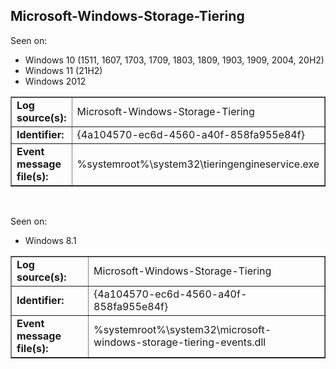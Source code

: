 ## Microsoft-Windows-Storage-Tiering

Seen on:
* Windows 10 (1511, 1607, 1703, 1709, 1803, 1809, 1903, 1909, 2004, 20H2)
* Windows 11 (21H2)
* Windows 2012

<table border="1" class="docutils">
  <tbody>
    <tr>
      <td><b>Log source(s):</b></td>
      <td>Microsoft-Windows-Storage-Tiering</td>
    </tr>
    <tr>
      <td><b>Identifier:</b></td>
      <td>{4a104570-ec6d-4560-a40f-858fa955e84f}</td>
    </tr>
    <tr>
      <td><b>Event message file(s):</b></td>
      <td>%systemroot%\system32\tieringengineservice.exe</td>
    </tr>
  </tbody>
</table>

&nbsp;

Seen on:
* Windows 8.1

<table border="1" class="docutils">
  <tbody>
    <tr>
      <td><b>Log source(s):</b></td>
      <td>Microsoft-Windows-Storage-Tiering</td>
    </tr>
    <tr>
      <td><b>Identifier:</b></td>
      <td>{4a104570-ec6d-4560-a40f-858fa955e84f}</td>
    </tr>
    <tr>
      <td><b>Event message file(s):</b></td>
      <td>%systemroot%\system32\microsoft-windows-storage-tiering-events.dll</td>
    </tr>
  </tbody>
</table>

&nbsp;

